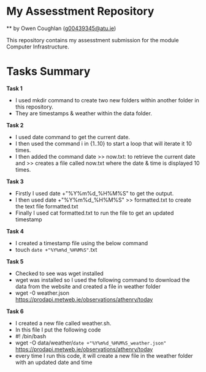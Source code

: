 # My Assesstment Repository

** by Owen Coughlan (g00439345@atu.ie)

This repository contains my assesstment submission for the module Computer Infrastructure.


# Tasks Summary

 **Task 1** 
 - I used mkdir command to create two new folders within another folder in this repository. 
 - They are timestamps & weather within the data folder.

 **Task 2** 
 - I used date command to get the current date. 
 - I then used the command i in {1..10} to start a loop that will iterate it 10 times. 
 - I then added the command date >> now.txt: to retrieve the current date and >> creates a file called now.txt where the date & time is displayed 10 times.

 **Task 3** 
 - Firstly I used date +"%Y%m%d_%H%M%S" to get the output.
 - I then used date +"%Y%m%d_%H%M%S" >> formatted.txt to create the text file formatted.txt
 - Finally I used cat formatted.txt to run the file to get an updated timestamp

 **Task 4** 
 - I created a timestamp file using the below command
 - touch `date +"%Y%m%d_%H%M%S"`.txt

 **Task 5** 
 - Checked to see was wget installed
 - wget was installed so I used the following command to download the data from the website and created a file in weather folder
 - wget -0 weather.json https://prodapi.metweb.ie/observations/athenry/today
 
 **Task 6** 
 - I created a new file called weather.sh.
 - In this file I put the following code
 - #! /bin/bash
 - wget -O data/weather/`date +"%Y%m%d_%H%M%S_weather.json"` https://prodapi.metweb.ie/observations/athenry/today
 - every time I run this code, it will create a new file in the weather folder with an updated date and time